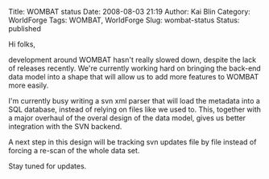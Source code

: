 Title: WOMBAT status
Date: 2008-08-03 21:19
Author: Kai Blin
Category: WorldForge
Tags: WOMBAT, WorldForge
Slug: wombat-status
Status: published

Hi folks,

development around WOMBAT hasn't really slowed down, despite the lack of
releases recently. We're currently working hard on bringing the back-end
data model into a shape that will allow us to add more features to
WOMBAT more easily.

I'm currently busy writing a svn xml parser that will load the metadata
into a SQL database, instead of relying on files like we used to. This,
together with a major overhaul of the overal design of the data model,
gives us better integration with the SVN backend.

A next step in this design will be tracking svn updates file by file
instead of forcing a re-scan of the whole data set.

Stay tuned for updates.
